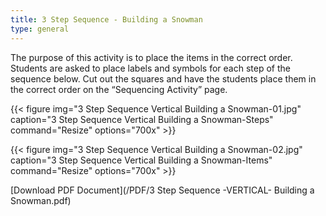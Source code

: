 ```yaml
---
title: 3 Step Sequence - Building a Snowman
type: general
---
```


The purpose of this activity is to place the items in the correct order.
Students are asked to place labels and symbols for each step of the sequence below. Cut out the squares and have the students place them in the correct order on the “Sequencing Activity” page.

{{< figure
img="3 Step Sequence Vertical Building a Snowman-01.jpg"
caption="3 Step Sequence Vertical Building a Snowman-Steps"
command="Resize"
options="700x" >}}

{{< figure
img="3 Step Sequence Vertical Building a Snowman-02.jpg"
caption="3 Step Sequence Vertical Building a Snowman-Items"
command="Resize"
options="700x" >}}


[Download PDF Document](/PDF/3 Step Sequence -VERTICAL- Building a Snowman.pdf)
